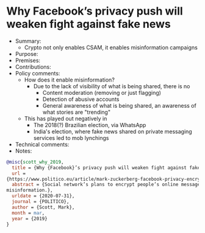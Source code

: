# Why Facebook’s privacy push will weaken fight against fake news

- Summary:
  - Crypto not only enables CSAM, it enables misinformation campaigns
- Purpose:
- Premises:
- Contributions:
- Policy comments:
  - How does it enable misinformation?
    - Due to the lack of visibility of what is being shared, there is no
      - Content moderation (removing or just flagging)
      - Detection of abusive accounts
      - General awareness of what is being shared, an awareness of what stories are "trending"
  - This has played out negatively in
    - The 2018(?) Brazilian election, via WhatsApp
    - India's election, where fake news shared on private messaging services led to mob lynchings
- Technical comments:
- Notes:

```bib
@misc{scott_why_2019,
  title = {Why {Facebook}’s privacy push will weaken fight against fake news},
  url =
{https://www.politico.eu/article/mark-zuckerberg-facebook-privacy-encryption-whatsapp-fake-news-misinformation/},
  abstract = {Social network’s plans to encrypt people’s online messages will undermine efforts worldwide to tackle
misinformation.},
  urldate = {2020-07-31},
  journal = {POLITICO},
  author = {Scott, Mark},
  month = mar,
  year = {2019}
}
```
